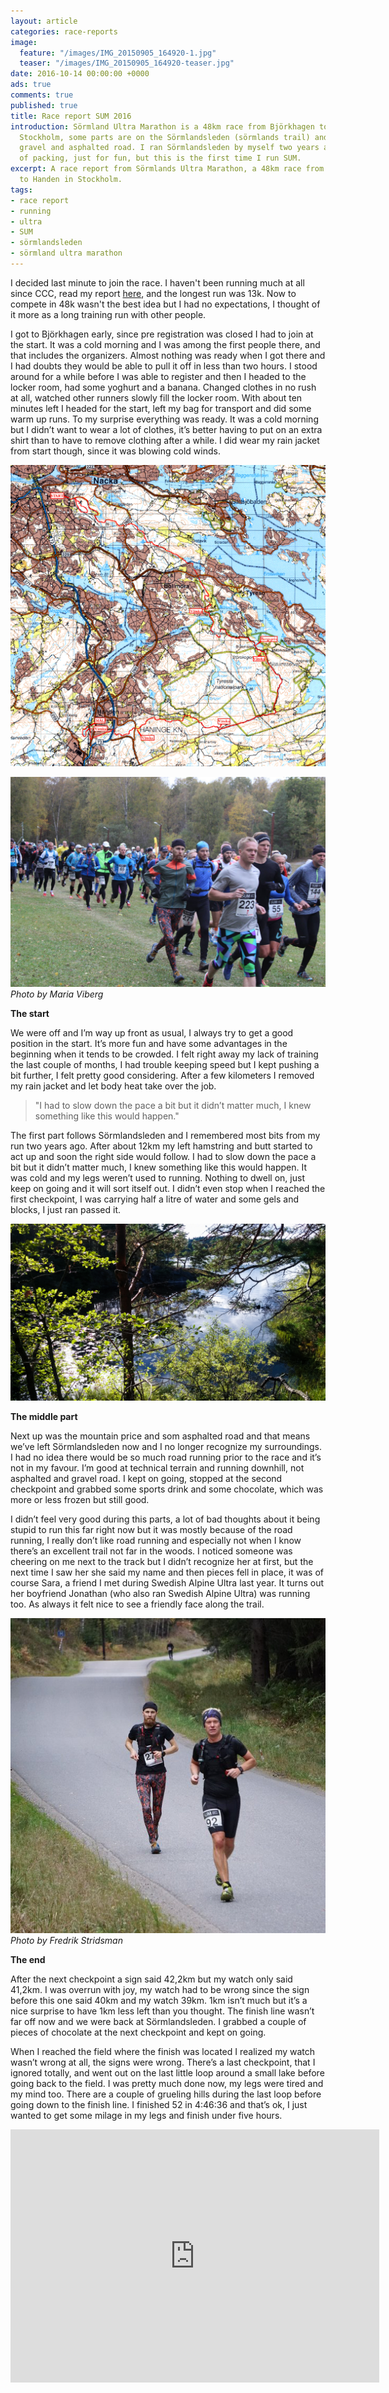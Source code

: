 ```yaml
---
layout: article
categories: race-reports
image:
  feature: "/images/IMG_20150905_164920-1.jpg"
  teaser: "/images/IMG_20150905_164920-teaser.jpg"
date: 2016-10-14 00:00:00 +0000
ads: true
comments: true
published: true
title: Race report SUM 2016
introduction: Sörmland Ultra Marathon is a 48km race from Björkhagen to Handen in
  Stockholm, some parts are on the Sörmlandsleden (sörmlands trail) and the rest is
  gravel and asphalted road. I ran Sörmlandsleden by myself two years ago with a lot
  of packing, just for fun, but this is the first time I run SUM.
excerpt: A race report from Sörmlands Ultra Marathon, a 48km race from Björkhagen
  to Handen in Stockholm.
tags:
- race report
- running
- ultra
- SUM
- sörmlandsleden
- sörmland ultra marathon
---
```

I decided last minute to join the race. I haven't been running much at all since CCC, read my report [here](http://desolaterunner.com/race-reports/race-report-ccc-2016), and the longest run was 13k. Now to compete in 48k wasn't the best idea but I had no expectations, I thought of it more as a long training run with other people.

I got to Björkhagen early, since pre registration was closed I had to join at the start. It was a cold morning and I was among the first people there, and that includes the organizers. Almost nothing was ready when I got there and I had doubts they would be able to pull it off in less than two hours. I stood around for a while before I was able to register and then I headed to the locker room, had some yoghurt and a banana. Changed clothes in no rush at all, watched other runners slowly fill the locker room. With about ten minutes left I headed for the start, left my bag for transport and did some warm up runs. To my surprise everything was ready. It was a cold morning but I didn’t want to wear a lot of clothes, it’s better having to put on an extra shirt than to have to remove clothing after a while. I did wear my rain jacket from start though, since it was blowing cold winds.

![map of the route](/images/karta_SUM_txt_stor.png "Map of the route")

![people running at the start](/images/14524502_10154293150284130_3980353448345726115_o.jpg "Me at the start of the race")
_Photo by Maria Viberg_

**The start**

We were off and I’m way up front as usual, I always try to get a good position in the start. It’s more fun and have some advantages in the beginning when it tends to be crowded. I felt right away my lack of training the last couple of months, I had trouble keeping speed but I kept pushing a bit further, I felt pretty good considering. After a few kilometers I removed my rain jacket and let body heat take over the job.

> "I had to slow down the pace a bit but it didn’t matter much, I knew something like this would happen."

The first part follows Sörmlandsleden and I remembered most bits from my run two years ago. After about 12km my left hamstring and butt started to act up and soon the right side would follow. I had to slow down the pace a bit but it didn’t matter much, I knew something like this would happen. It was cold and my legs weren’t used to running. Nothing to dwell on, just keep on going and it will sort itself out. I didn’t even stop when I reached the first checkpoint, I was carrying half a litre of water and some gels and blocks, I just ran passed it.

![trees and water along the route](/images/IMG_20150905_164920-1.jpg "Trees and water along the route")

**The middle part**

Next up was the mountain price and som asphalted road and that means we’ve left Sörmlandsleden now and I no longer recognize my surroundings. I had no idea there would be so much road running prior to the race and it’s not in my favour. I’m good at technical terrain and running downhill, not asphalted and gravel road. I kept on going, stopped at the second checkpoint and grabbed some sports drink and some chocolate, which was more or less frozen but still good.

I didn’t feel very good during this parts, a lot of bad thoughts about it being stupid to run this far right now but it was mostly because of the road running, I really don’t like road running and especially not when I know there’s an excellent trail not far in the woods. I noticed someone was cheering on me next to the track but I didn’t recognize her at first, but the next time I saw her she said my name and then pieces fell in place, it was of course Sara, a friend I met during Swedish Alpine Ultra last year. It turns out her boyfriend Jonathan (who also ran Swedish Alpine Ultra) was running too. As always it felt nice to see a friendly face along the trail.

![me and someone else mid race](/images/14563380_10154165752078542_5012731908424423503_n.png "Me in the middle of the race")
_Photo by Fredrik Stridsman_

**The end**

After the next checkpoint a sign said 42,2km but my watch only said 41,2km. I was overrun with joy, my watch had to be wrong since the sign before this one said 40km and my watch 39km. 1km isn’t much but it’s a nice surprise to have 1km less left than you thought. The finish line wasn’t far off now and we were back at Sörmlandsleden. I grabbed a couple of pieces of chocolate at the next checkpoint and kept on going.

When I reached the field where the finish was located I realized my watch wasn’t wrong at all, the signs were wrong. There’s a last checkpoint, that I ignored totally, and went out on the last little loop around a small lake before going back to the field. I was pretty much done now, my legs were tired and my mind too. There are a couple of grueling hills during the last loop before going down to the finish line. I finished 52 in 4:46:36 and that’s ok, I just wanted to get some milage in my legs and finish under five hours.

<iframe height='405' width='590' frameborder='0' allowtransparency='true' scrolling='no' src='https://www.strava.com/activities/738193609/embed/3c2a5ad6496170be2d1fcba1ff3322c3f0caca61'></iframe>